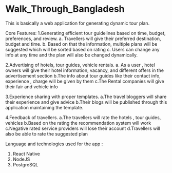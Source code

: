 # Walk_Through_Bangladesh
This is basically a web application for generating dynamic tour plan. 

Core Features:
1.Generating efficient tour guidelines based on time, budget, preferences, and review.
  a. Travellers will give their preferred destination, budget and time.
  b. Based on that the information, multiple plans will be suggested which will be sorted based on rating
  c. Users can change any info at any time and the plan will also be changed dynamically. 
  
2.Advertising of hotels, tour guides, vehicle rentals.
  a. As a user , hotel owners will give their hotel information, vacancy, and different offers in the advertisement section
  b.The info about tour guides like their contact info, experience , charge will be given by them
  c.The Rental companies will give their fair and vehicle info
  
3.Experience sharing with proper templates.
  a.The travel bloggers will share their experience and give advice
  b.Their blogs will be published through this application maintaining the template.
  
4.Feedback of travellers.
  a.The travellers will rate the hotels , tour guides, vehicles 
  b.Based on the rating the recommendation system will work
  c.Negative rated service providers will lose their account
  d.Travellers will also be able to rate the suggested plan  

Language and technologies used for the app :
1. React Native
2. NodeJS
3. PostgreSQL
